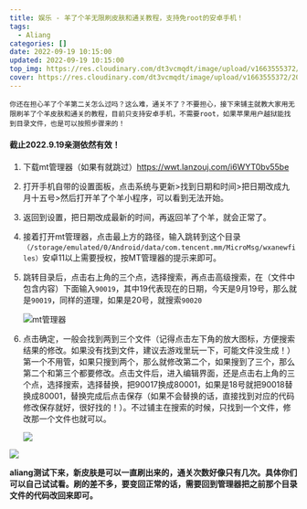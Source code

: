 ```yaml
---
title: 娱乐 - 羊了个羊无限刷皮肤和通关教程，支持免root的安卓手机！
tags:
  - Aliang
categories: []
date: 2022-09-19 10:15:00
updated: 2022-09-19 10:15:00
top_img: https://res.cloudinary.com/dt3vcmqdt/image/upload/v1663555372/20220917212435134001_wkvs8u.jpg
cover: https://res.cloudinary.com/dt3vcmqdt/image/upload/v1663555372/20220917212435134001_wkvs8u.jpg
---
```


`你还在担心羊了个羊第二关怎么过吗？这么难，通关不了？不要担心，接下来铺主就教大家用无限刷羊了个羊皮肤和通关的教程，目前只支持安卓手机，不需要root，如果苹果用户越狱能找到目录文件，也是可以按照步骤来的！`

#### 截止2022.9.19亲测依然有效！

1. 下载mt管理器（如果有就跳过）https://wwt.lanzouj.com/i6WYT0bv55be

2. 打开手机自带的设置面板，点击系统与更新>找到日期和时间>把日期改成九月十五号>然后打开羊了个羊小程序，可以看到无法开始。

3. 返回到设置，把日期改成最新的时间，再返回羊了个羊，就会正常了。

4. 接着打开mt管理器，点击最上方的路径，输入跳转到这个目录`（/storage/emulated/0/Android/data/com.tencent.mm/MicroMsg/wxanewfiles）`安卓11以上需要授权，按MT管理器的提示来即可。

5. 跳转目录后，点击右上角的三个点，选择搜索，再点击高级搜索，在（文件中包含内容）下面输入`90019`，其中19代表现在的日期，今天是9月19号，那么就是`90019`，同样的道理，如果是20号，就搜索`90020`

   ![mt管理器](https://res.cloudinary.com/dt3vcmqdt/image/upload/v1663555372/20220919081203083003_xzwguo.jpg)

6. 点击确定，一般会找到两到三个文件（记得点击左下角的放大图标，方便搜索结果的修改。如果没有找到文件，建议去游戏里玩一下，可能文件没生成！）第一个不用管，如果只搜到两个，那么就修改第二个，如果搜到了三个，那么第二个和第三个都要修改。点击文件后，进入编辑界面，还是点击右上角的三个点，选择搜索，选择替换，把90017换成80001，如果是18号就把90018替换成80001，替换完成后点击保存（如果不会替换的话，直接找到对应的代码修改保存就好，很好找的！）。不过铺主在搜索的时候，只找到一个文件，修改那一个文件也就可以。

   ![](https://res.cloudinary.com/dt3vcmqdt/image/upload/v1663555372/20220919081203129002_x3honp.jpg)

![](https://res.cloudinary.com/dt3vcmqdt/image/upload/v1663555372/20220917205922066012_cfnocm.jpg)

**aliang测试下来，新皮肤是可以一直刷出来的，通关次数好像只有几次。具体你们可以自己试试看。刷的差不多，要变回正常的话，需要回到管理器把之前那个目录文件的代码改回来即可。**
